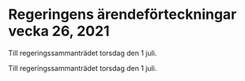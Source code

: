 # Regeringens ärendeförteckningar vecka 26, 2021

Till regeringssammanträdet torsdag den 1 juli.

Till regeringssammanträdet torsdag den 1 juli.
